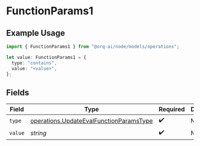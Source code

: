 # FunctionParams1

## Example Usage

```typescript
import { FunctionParams1 } from "@orq-ai/node/models/operations";

let value: FunctionParams1 = {
  type: "contains",
  value: "<value>",
};
```

## Fields

| Field                                                                                              | Type                                                                                               | Required                                                                                           | Description                                                                                        |
| -------------------------------------------------------------------------------------------------- | -------------------------------------------------------------------------------------------------- | -------------------------------------------------------------------------------------------------- | -------------------------------------------------------------------------------------------------- |
| `type`                                                                                             | [operations.UpdateEvalFunctionParamsType](../../models/operations/updateevalfunctionparamstype.md) | :heavy_check_mark:                                                                                 | N/A                                                                                                |
| `value`                                                                                            | *string*                                                                                           | :heavy_check_mark:                                                                                 | N/A                                                                                                |